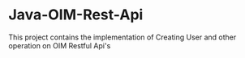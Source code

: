 # Java-OIM-Rest-Api
This project contains the implementation of Creating User and other operation on OIM Restful Api's
